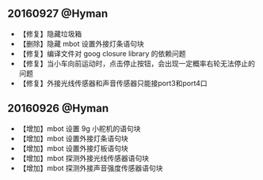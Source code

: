 ## 20160927 @Hyman
- 【修复】隐藏垃圾箱
- 【删除】隐藏 mbot 设置外接灯条语句块
- 【修复】编译文件对 goog closure library 的依赖问题
- 【修复】当小车向前运动时，点击停止按钮，会出现一定概率右轮无法停止的问题
- 【修复】外接光线传感器和声音传感器只能接port3和port4口


## 20160926 @Hyman
- 【增加】mbot 设置 9g 小舵机的语句块
- 【增加】mbot 设置外接灯条语句块
- 【增加】mbot 设置外接灯板语句块
- 【增加】mbot 探测外接光线传感器语句块
- 【增加】mbot 探测外接声音强度传感器语句块
